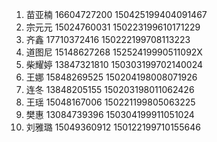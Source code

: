 1. 苗亚楠 16604727200 150425199404091467
2. 宗元元 15024760031 150223199610171229
3. 齐鑫 17710372416 150222199708113223
4. 道图尼 15148627268 15252419990511092X
5. 柴耀婷 13847321810 150303199702140024
6. 王娜 15848269525 150204198008071926
7. 连冬 13848205155 150203198011062426
8. 王瑶 15048167006 150221199805063225
9. 樊惠 13084739396 150304199911051024
10. 刘雅璐 15049360912 150122199710155646
